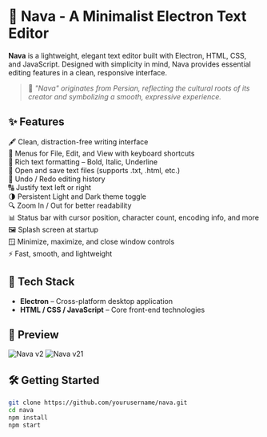 # 📝 Nava - A Minimalist Electron Text Editor

**Nava** is a lightweight, elegant text editor built with Electron, HTML, CSS, and JavaScript. Designed with simplicity in mind, Nava provides essential editing features in a clean, responsive interface.

> 🐚 *"Nava" originates from Persian, reflecting the cultural roots of its creator and symbolizing a smooth, expressive experience.*

## ✨ Features

🖋️ Clean, distraction-free writing interface  
📁 Menus for File, Edit, and View with keyboard shortcuts  
📝 Rich text formatting – Bold, Italic, Underline  
📂 Open and save text files (supports .txt, .html, etc.)  
🔁 Undo / Redo editing history  
🔠 Justify text left or right  
🌗 Persistent Light and Dark theme toggle  
🔍 Zoom In / Out for better readability  
📊 Status bar with cursor position, character count, encoding info, and more  
🖼️ Splash screen at startup  
🪟 Minimize, maximize, and close window controls  
⚡ Fast, smooth, and lightweight

## 🚀 Tech Stack

* **Electron** – Cross-platform desktop application
* **HTML / CSS / JavaScript** – Core front-end technologies

## 📸 Preview

![Nava v2](https://github.com/user-attachments/assets/62c3e4d1-9fef-40de-8580-646b5510cefe)
![Nava v21](https://github.com/user-attachments/assets/7811b897-432d-48da-b498-9cd9c2c7e0ba)

## 🛠️ Getting Started

```bash
git clone https://github.com/yourusername/nava.git
cd nava
npm install
npm start
```
